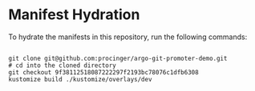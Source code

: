 
# Manifest Hydration

To hydrate the manifests in this repository, run the following commands:

```shell

git clone git@github.com:procinger/argo-git-promoter-demo.git
# cd into the cloned directory
git checkout 9f38112518087222297f2193bc78076c1dfb6308
kustomize build ./kustomize/overlays/dev
```